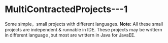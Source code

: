 # MultiContractedProjects---1
Some simple，small projects with different languages.
**Note:**
All these small projects are independent & runnable in IDE.
These projects may be writtern in different language ,but most are writtern in Java for JavaEE.
